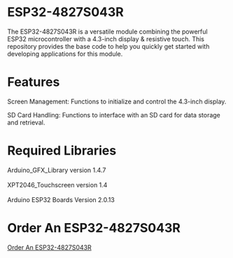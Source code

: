 # ESP32-4827S043R

The ESP32-4827S043R is a versatile module combining the powerful ESP32 microcontroller with a 4.3-inch display & resistive touch. This repository provides the base code to help you quickly get started with developing applications for this module.

# Features

Screen Management: 
Functions to initialize and control the 4.3-inch display.

SD Card Handling: 
Functions to interface with an SD card for data storage and retrieval.

# Required Libraries


Arduino_GFX_Library    version 1.4.7<br>
<br>
XPT2046_Touchscreen    version 1.4<br>
<br>
Arduino ESP32 Boards   Version 2.0.13<br>

# Order An ESP32-4827S043R

[Order An ESP32-4827S043R](https://s.click.aliexpress.com/e/_DB48igB "Order A ESP32-4827S043R")

